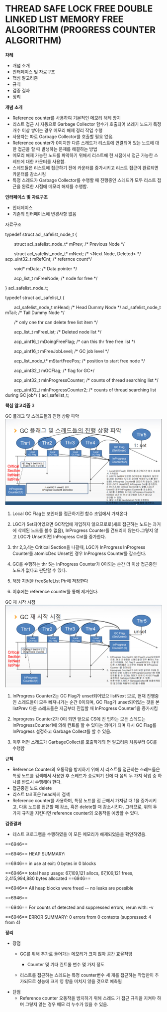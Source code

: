 # THREAD SAFE LOCK FREE DOUBLE LINKED LIST MEMORY FREE ALGORITHM (PROGRESS COUNTER  ALGORITHM) 



**차례** 

- 개념 소개 
- 인터페이스 및 자료구조 
- 핵심 알고리즘 
- 규칙 
- 검증 결과 
- 정리 

**개념** **소개** 

- Reference counter를 사용하여 기본적인 메모리 해제 방지 
- 리스트 접근 시 자동으로 Garbage Collector 함수가 호출되어 쓰레기 노드가 특정 개수 이상 쌓이는 경우 메모리 해제 정리 작업 수행 
- 사용자는 따로 Garbage Collector를 호출할 필요 없음.  
- Reference counter가 0이지만 다른 스레드가 리스트에 연결되어 있는 노드에 대한 접근을 할 때 발생하는 문제를 해결하는 방법 
- 메모리 해제 가능한 노드를 파악하기 위해서 리스트에 현 시점에서 접근 가능한 스레드에 대한 카운터를 사용함.  
- 스레드들은 리스트에 접근하기 전에 카운터를 증가시키고 리스트 접근이 완료되면 카운터를 감소시킴 
- 특정 스레드가 Garbage Collector를 수행할 때 진행중인 스레드가 모두 리스트 접근을 완료한 시점에 메모리 해제를 수행함. 

**인터페이스** **및** **자료구조** 

- 인터페이스
- 기존의 인터페이스에 변경사항 없음 

자료구조 

typedef struct acl\_safelist\_node\_t { 

`    `struct acl\_safelist\_node\_t\*     mPrev;      /\* Previous Node \*/

`    `struct acl\_safelist\_node\_t\*     mNext;      /\* <Next Node, Deleted> \*/     acp\_uint32\_t                    mRefCnt;    /\* refernce count\*/ 

`    `void\*                           mData;      /\* Data pointer \*/

`    `acp\_list\_t                      mFreeNode;  /\* node for free \*/

} acl\_safelist\_node\_t; 

typedef struct acl\_safelist\_t { 

`    `acl\_safelist\_node\_t         mHead;           /\* Head Dummy Node \*/     acl\_safelist\_node\_t         mTail;           /\* Tail Dummy Node \*/

`    `/\* only one thr can delete free list item \*/

`    `acp\_list\_t                  mFreeList;       /\* Deleted node list \*/

`    `acp\_uint16\_t                mDoingFreeFlag;  /\* can this thr free free list \*/ 

`    `acp\_uint16\_t                mFreeJobLevel;   /\* GC job level \*/

`    `acp\_list\_node\_t\*           mStartFreePos;   /\* position to start free node \*/

`    `acp\_uint32\_t                mGCFlag;         /\* flag for GC\*/

`    `acp\_uint32\_t                mInProgressCounter; /\* counts of thread searching list \*/

`    `acp\_uint32\_t                mInProgressCounter2; /\* counts of thread searching list  during GC job\*/ } acl\_safelist\_t; 

**핵심** **알고리즘** 3 

GC 플래그 및 스레드들의 진행 상황 파악  ![](Aspose.Words.198bad08-cb4f-41bc-9e33-4e68117472d6.002.png)[](Aspose.Words.198bad08-cb4f-41bc-9e33-4e68117472d6.003.png)

1. Local GC Flag는 포인터를 접근하기전 함수 초입에서 가져온다 
2. LGC가 Set되어있으면 GC작업에 개입하지 않으므로로(새로 접근하는 노드는 과거에 삭제된 노드를 볼수 없음), InProgress Counter를 건드리지 않는다.그렇지 않고 LGC가 Unset이면 InProgress Cnt를 증가한다. 
3. thr 2,3,4는 Critical Section을 나갈때, LGC가 InProgress  InProgress Counter를 atomicDec  Unset인 경우 InProgress Counter를 감소한다.  
4. GC를 수행하는 thr 5는 InProgress Counter가  0이되는 순간 더 이상 접근중인 노드가 없다고  판단할 수 있다.  


5. 해당 지점을 freeSafeList Ptr에 저장한다 
6. 이후에는 reference counter를 통해 제거한다. 

GC 재 시작 시점  ![](Aspose.Words.198bad08-cb4f-41bc-9e33-4e68117472d6.005.png)

1. InProgress Counter2는 GC Flag가 unset되어있으 listNext  므로, 현재 진행중인 스레드들이 모두 빠져나가는 순간 0이되며, GC Flag가 unset되어있는 것을 본 listPrev  다른 스레드들은 지금부터 진입할 때 InProgress Counter1을 증가시킴 

2. Inprogress Counter2가 0이 되면 앞으로 CS에 진 입하는 모든 스레드는 InProgressCounter1에 의해 컨트롤 할 수 있다는 의미가 되며 다시 GC Flag를 InProgress 설정하고 Garbage Collect를 할 수 있음.
3. 이후 어떤 스레드가 GarbageCollect를 호출하게되 면 알고리즘 처음부터 GC를 수행함  

**규칙** 

- Reference Counter의 오동작을 방지하기 위해 서 리스트를 접근하는 스레드들은 특정 노드를 검색해서 사용한 후 스레드가 종료되기 전에 다 음의 두 가지 작업 중 하나를 반드시 수행해야 한다.  
- 접근중인 노드 delete  
- 리스트 tail 혹은 head까지 검색 
- Reference counter를 사용하며, 특정 노드를 접 근해서 가져갈 때 1을 증가시키고, 다음 노드를 접근할 때 감소, 혹은 delete할 때 감소시킨다. 그러므로, 위의 두 가지 규칙을 지킨다면 reference counter의 오동작을 예방할 수 있다. 


**검증결과** 


- 테스트 프로그램을 수행하였을 이 모든 메모리가 해제되었음을 확인하였음. 


==6946== 

==6946== HEAP SUMMARY: 

==6946==     in use at exit: 0 bytes in 0 blocks

==6946==   total heap usage: 67,109,121 allocs, 67,109,121 frees, 2,415,994,880 bytes allocated ==6946== 

==6946== All heap blocks were freed -- no leaks are possible

==6946== 

==6946== For counts of detected and suppressed errors, rerun with: -v 

==6946== ERROR SUMMARY: 0 errors from 0 contexts (suppressed: 4 from 4)

**정리** 

- 장점  
  - GC를 위해 추가로 들어가는 메모리가 크지 않아 공간 효율적임 
    - Counter 및 기타 컨트롤 변수 몇 가지 정도 

  - 리스트를 접근하는 스레드는 특정 counter변수 세 개를 접근하는 작업만이 추가되므로 성능에 크게 영 향을 미치지 않을 것으로 예측됨 
- 단점 
  - Reference counter 오동작을 방지하기 위해 스레드 가 접근 규칙을 지켜야 하며 그렇지 않는 경우 메모 리 누수가 있을 수 있음. 



